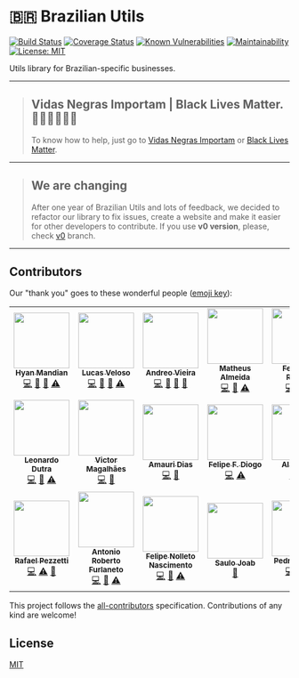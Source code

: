 # 🇧🇷 Brazilian Utils

[![Build Status](https://travis-ci.org/brazilian-utils/brazilian-utils.svg?branch=master)](https://travis-ci.org/brazilian-utils/brazilian-utils) [![Coverage Status](https://codecov.io/gh/brazilian-utils/brazilian-utils/branch/master/graph/badge.svg)](https://codecov.io/gh/brazilian-utils/brazilian-utils) [![Known Vulnerabilities](https://snyk.io/test/github/brazilian-utils/brazilian-utils/badge.svg?targetFile=package.json)](https://snyk.io/test/github/brazilian-utils/brazilian-utils?targetFile=package.json) [![Maintainability](https://api.codeclimate.com/v1/badges/05d3cd8492ed438bf51d/maintainability)](https://codeclimate.com/github/hyanmandian/brazilian-utils/maintainability) [![License: MIT](https://img.shields.io/github/license/hyanmandian/brazilian-utils.svg)](LICENSE)

Utils library for Brazilian-specific businesses.

---

> ## Vidas Negras Importam | Black Lives Matter. ✊🏽✊🏾✊🏿
>
> To know how to help, just go to [Vidas Negras Importam](https://vidasnegrasimportam.carrd.co/) or [Black Lives Matter](https://blacklivesmatters.carrd.co/).

---

> ## We are changing
>
> After one year of Brazilian Utils and lots of feedback, we decided to refactor our library to fix issues, create a website and make it easier for other developers to contribute. If you use **v0 version**, please, check [v0](https://github.com/brazilian-utils/brazilian-utils/tree/v0) branch.

---

## Contributors

Our "thank you" goes to these wonderful people ([emoji key](https://github.com/kentcdodds/all-contributors#emoji-key)):

<!-- ALL-CONTRIBUTORS-LIST:START - Do not remove or modify this section -->
<!-- prettier-ignore-start -->
<!-- markdownlint-disable -->
<table>
  <tr>
    <td align="center"><a href="https://github.com/hyanmandian"><img src="https://avatars2.githubusercontent.com/u/5044101?v=3" width="100px;" alt=""/><br /><sub><b>Hyan Mandian</b></sub></a><br /><a href="https://github.com/brazilian-utils/brazilian-utils/commits?author=hyanmandian" title="Code">💻</a> <a href="https://github.com/brazilian-utils/brazilian-utils/commits?author=hyanmandian" title="Documentation">📖</a> <a href="#ideas-hyanmandian" title="Ideas, Planning, & Feedback">🤔</a> <a href="https://github.com/brazilian-utils/brazilian-utils/commits?author=hyanmandian" title="Tests">⚠️</a></td>
    <td align="center"><a href="https://github.com/lucassveloso"><img src="https://avatars2.githubusercontent.com/u/4587602?v=3" width="100px;" alt=""/><br /><sub><b>Lucas Veloso</b></sub></a><br /><a href="https://github.com/brazilian-utils/brazilian-utils/commits?author=lucassveloso" title="Code">💻</a> <a href="https://github.com/brazilian-utils/brazilian-utils/commits?author=lucassveloso" title="Documentation">📖</a> <a href="#ideas-lucassveloso" title="Ideas, Planning, & Feedback">🤔</a> <a href="https://github.com/brazilian-utils/brazilian-utils/commits?author=lucassveloso" title="Tests">⚠️</a></td>
    <td align="center"><a href="https://github.com/andreoav"><img src="https://avatars2.githubusercontent.com/u/508827?v=3" width="100px;" alt=""/><br /><sub><b>Andreo Vieira</b></sub></a><br /><a href="https://github.com/brazilian-utils/brazilian-utils/commits?author=andreoav" title="Code">💻</a> <a href="https://github.com/brazilian-utils/brazilian-utils/commits?author=andreoav" title="Documentation">📖</a> <a href="#ideas-andreoav" title="Ideas, Planning, & Feedback">🤔</a> <a href="#tool-andreoav" title="Tools">🔧</a></td>
    <td align="center"><a href="http://matalmeida.me"><img src="https://avatars3.githubusercontent.com/u/12724212?v=4" width="100px;" alt=""/><br /><sub><b>Matheus Almeida</b></sub></a><br /><a href="https://github.com/brazilian-utils/brazilian-utils/commits?author=matAlmeida" title="Code">💻</a> <a href="https://github.com/brazilian-utils/brazilian-utils/commits?author=matAlmeida" title="Documentation">📖</a> <a href="https://github.com/brazilian-utils/brazilian-utils/commits?author=matAlmeida" title="Tests">⚠️</a></td>
    <td align="center"><a href="https://github.com/FernandoRogelin"><img src="https://avatars2.githubusercontent.com/u/32275453?s=400&u=55d9685df8b4dc14169719993d4997b2a9adda61&v=4" width="100px;" alt=""/><br /><sub><b>Fernando Rogelin</b></sub></a><br /><a href="https://github.com/brazilian-utils/brazilian-utils/commits?author=fernandorogelin" title="Code">💻</a> <a href="https://github.com/brazilian-utils/brazilian-utils/commits?author=fernandorogelin" title="Documentation">📖</a> <a href="https://github.com/brazilian-utils/brazilian-utils/commits?author=fernandorogelin" title="Tests">⚠️</a></td>
    <td align="center"><a href="https://github.com/rodineijf"><img src="https://avatars2.githubusercontent.com/u/24531420?v=4" width="100px;" alt=""/><br /><sub><b>rodineijf</b></sub></a><br /><a href="https://github.com/brazilian-utils/brazilian-utils/commits?author=rodineijf" title="Code">💻</a> <a href="https://github.com/brazilian-utils/brazilian-utils/commits?author=rodineijf" title="Documentation">📖</a> <a href="https://github.com/brazilian-utils/brazilian-utils/commits?author=rodineijf" title="Tests">⚠️</a></td>
    <td align="center"><a href="https://twitter.com/elaurent_"><img src="https://avatars2.githubusercontent.com/u/10627086?v=4" width="100px;" alt=""/><br /><sub><b>Emerson Laurentino</b></sub></a><br /><a href="https://github.com/brazilian-utils/brazilian-utils/commits?author=emersonlaurentino" title="Code">💻</a> <a href="https://github.com/brazilian-utils/brazilian-utils/commits?author=emersonlaurentino" title="Documentation">📖</a> <a href="https://github.com/brazilian-utils/brazilian-utils/commits?author=emersonlaurentino" title="Tests">⚠️</a></td>
  </tr>
  <tr>
    <td align="center"><a href="https://github.com/Leonardo18"><img src="https://avatars2.githubusercontent.com/u/14338574?v=4" width="100px;" alt=""/><br /><sub><b>Leonardo Dutra</b></sub></a><br /><a href="https://github.com/brazilian-utils/brazilian-utils/commits?author=Leonardo18" title="Code">💻</a> <a href="https://github.com/brazilian-utils/brazilian-utils/commits?author=Leonardo18" title="Documentation">📖</a> <a href="https://github.com/brazilian-utils/brazilian-utils/commits?author=Leonardo18" title="Tests">⚠️</a></td>
    <td align="center"><a href="https://victormagalhaes.codes"><img src="https://avatars3.githubusercontent.com/u/357835?v=4" width="100px;" alt=""/><br /><sub><b>Victor Magalhães</b></sub></a><br /><a href="https://github.com/brazilian-utils/brazilian-utils/commits?author=vhfmag" title="Code">💻</a> <a href="#tool-vhfmag" title="Tools">🔧</a></td>
    <td align="center"><a href="https://github.com/fxamauri"><img src="https://avatars0.githubusercontent.com/u/33326988?v=4" width="100px;" alt=""/><br /><sub><b>Amauri Dias</b></sub></a><br /><a href="https://github.com/brazilian-utils/brazilian-utils/commits?author=fxamauri" title="Code">💻</a> <a href="#tool-fxamauri" title="Tools">🔧</a></td>
    <td align="center"><a href="https://github.com/felipediogo"><img src="https://avatars3.githubusercontent.com/u/26486135?v=4" width="100px;" alt=""/><br /><sub><b>Felipe F. Diogo</b></sub></a><br /><a href="https://github.com/brazilian-utils/brazilian-utils/commits?author=felipediogo" title="Code">💻</a> <a href="https://github.com/brazilian-utils/brazilian-utils/commits?author=felipediogo" title="Tests">⚠️</a></td>
    <td align="center"><a href="https://github.com/alanraso"><img src="https://avatars0.githubusercontent.com/u/6992731?v=4" width="100px;" alt=""/><br /><sub><b>Alan Raso</b></sub></a><br /><a href="https://github.com/brazilian-utils/brazilian-utils/commits?author=alanraso" title="Code">💻</a> <a href="https://github.com/brazilian-utils/brazilian-utils/commits?author=alanraso" title="Tests">⚠️</a></td>
    <td align="center"><a href="https://ftfetter.wordpress.com/"><img src="https://avatars0.githubusercontent.com/u/18450242?v=4" width="100px;" alt=""/><br /><sub><b>Felipe Fetter</b></sub></a><br /><a href="https://github.com/brazilian-utils/brazilian-utils/commits?author=ftfetter" title="Documentation">📖</a></td>
    <td align="center"><a href="https://rfoel.com"><img src="https://avatars3.githubusercontent.com/u/19496473?v=4" width="100px;" alt=""/><br /><sub><b>Rafael Franco</b></sub></a><br /><a href="https://github.com/brazilian-utils/brazilian-utils/commits?author=rfoel" title="Code">💻</a> <a href="https://github.com/brazilian-utils/brazilian-utils/commits?author=rfoel" title="Documentation">📖</a></td>
  </tr>
  <tr>
    <td align="center"><a href="https://github.com/pezzetti"><img src="https://avatars1.githubusercontent.com/u/6005103?s=460&v=4" width="100px;" alt=""/><br /><sub><b>Rafael Pezzetti</b></sub></a><br /><a href="https://github.com/brazilian-utils/brazilian-utils/commits?author=pezzetti" title="Code">💻</a> <a href="https://github.com/brazilian-utils/brazilian-utils/commits?author=pezzetti" title="Tests">⚠️</a> <a href="https://github.com/brazilian-utils/brazilian-utils/commits?author=pezzetti" title="Documentation">📖</a></td>
    <td align="center"><a href="https://github.com/arfurlaneto"><img src="https://avatars0.githubusercontent.com/u/3330854?v=4" width="100px;" alt=""/><br /><sub><b>Antonio Roberto Furlaneto</b></sub></a><br /><a href="https://github.com/brazilian-utils/brazilian-utils/commits?author=arfurlaneto" title="Code">💻</a> <a href="https://github.com/brazilian-utils/brazilian-utils/commits?author=arfurlaneto" title="Documentation">📖</a> <a href="https://github.com/brazilian-utils/brazilian-utils/commits?author=arfurlaneto" title="Tests">⚠️</a></td>
    <td align="center"><a href="https://www.linkedin.com/in/felipe-nolleto-nascimento-a2a23788/"><img src="https://avatars2.githubusercontent.com/u/2437673?v=4" width="100px;" alt=""/><br /><sub><b>Felipe Nolleto Nascimento</b></sub></a><br /><a href="https://github.com/brazilian-utils/brazilian-utils/commits?author=nolleto" title="Code">💻</a> <a href="https://github.com/brazilian-utils/brazilian-utils/commits?author=nolleto" title="Documentation">📖</a> <a href="https://github.com/brazilian-utils/brazilian-utils/commits?author=nolleto" title="Tests">⚠️</a></td>
    <td align="center"><a href="http://linkedin.com/in/saulojoab"><img src="https://avatars2.githubusercontent.com/u/37988252?v=4" width="100px;" alt=""/><br /><sub><b>Saulo Joab</b></sub></a><br /><a href="https://github.com/brazilian-utils/brazilian-utils/commits?author=saulojoab" title="Documentation">📖</a></td>
    <td align="center"><a href="http://fb.com/arantespp"><img src="https://avatars0.githubusercontent.com/u/16626980?v=4" width="100px;" alt=""/><br /><sub><b>Pedro Arantes</b></sub></a><br /><a href="https://github.com/brazilian-utils/brazilian-utils/commits?author=arantespp" title="Code">💻</a> <a href="https://github.com/brazilian-utils/brazilian-utils/commits?author=arantespp" title="Documentation">📖</a> <a href="https://github.com/brazilian-utils/brazilian-utils/commits?author=arantespp" title="Tests">⚠️</a></td>
    <td align="center"><a href="http://fb.com/silvioprog"><img src="https://avatars0.githubusercontent.com/u/1456829?v=4" width="100px;" alt=""/><br /><sub><b>Silvio Clécio</b></sub></a><br /><a href="https://github.com/brazilian-utils/brazilian-utils/commits?author=silvioprog" title="Code">💻</a> <a href="https://github.com/brazilian-utils/brazilian-utils/commits?author=silvioprog" title="Documentation">📖</a> <a href="https://github.com/brazilian-utils/brazilian-utils/commits?author=silvioprog" title="Tests">⚠️</a></td>
  </tr>
</table>

<!-- markdownlint-enable -->
<!-- prettier-ignore-end -->

<!-- ALL-CONTRIBUTORS-LIST:END -->

This project follows the [all-contributors](https://github.com/kentcdodds/all-contributors) specification. Contributions of any kind are welcome!

## License

[MIT](LICENSE)
